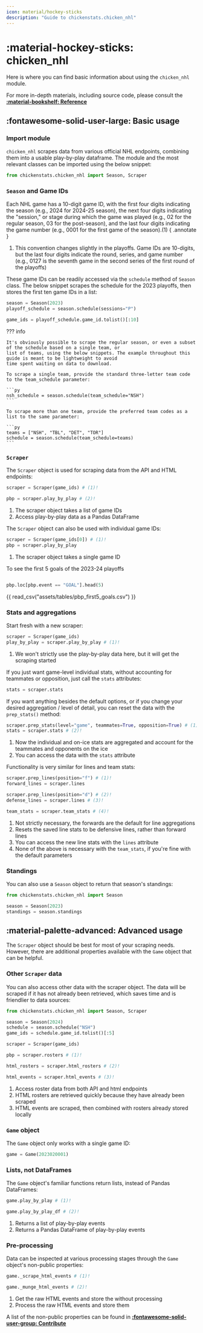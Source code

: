 ```yaml
---
icon: material/hockey-sticks
description: "Guide to chickenstats.chicken_nhl"
---
```


# :material-hockey-sticks: **chicken_nhl**

Here is where you can find basic information about using the `chicken_nhl` module.

For more in-depth materials, including source code, please consult the **[:material-bookshelf: Reference](../../reference/reference.md)**

## :fontawesome-solid-user-large: **Basic usage**

### Import module

`chicken_nhl` scrapes data from various official NHL endpoints, combining them into a usable play-by-play
dataframe. The module and the most relevant classes can be imported using the below snippet:

```py
from chickenstats.chicken_nhl import Season, Scraper
```

### `Season` and Game IDs
  
Each NHL game has a 10-digit game ID, with the first four digits indicating the season (e.g., 2024 for 2024-25 season),
the next four digits indicating the "session," or stage during which the game was played (e.g., 02 for the regular season,
03 for the post-season), and the last four digits indicating the game number (e.g., 0001 for the first game of the season).(1)
{ .annotate }

1. This convention changes slightly in the playoffs. Game IDs are 10-digits, but the last four digits indicate the round,
series, and game number (e.g., 0127 is the seventh game in the second series of the first round of the playoffs)

These game IDs can be readily accessed via the `schedule` method of `Season` class. The below snippet scrapes the
schedule for the 2023 playoffs, then stores the first ten game IDs in a list:

```py
season = Season(2023)
playoff_schedule = season.schedule(sessions="P")

game_ids = playoff_schedule.game_id.tolist()[:10]
```

??? info

    It's obviously possible to scrape the regular season, or even a subset of the schedule based on a single team, or
    list of teams, using the below snippets. The example throughout this guide is meant to be lightweight to avoid
    time spent waiting on data to download. 

    To scrape a single team, provide the standard three-letter team code to the team_schedule parameter:

    ```py
    nsh_schedule = season.schedule(team_schedule="NSH")
    ```

    To scrape more than one team, provide the preferred team codes as a list to the same parameter:

    ```py
    teams = ["NSH", "TBL", "DET", "TOR"]
    schedule = season.schedule(team_schedule=teams)
    ```

### `Scraper`

The `Scraper` object is used for scraping data from the API and HTML endpoints:

```py
scraper = Scraper(game_ids) # (1)! 

pbp = scraper.play_by_play # (2)!
```

1. The scraper object takes a list of game IDs
2. Access play-by-play data as a Pandas DataFrame

The `Scraper` object can also be used with individual game IDs:

```py
scraper = Scraper(game_ids[0]) # (1)!
pbp = scraper.play_by_play
```

1. The scraper object takes a single game ID

To see the first 5 goals of the 2023-24 playoffs

```py

pbp.loc[pbp.event == "GOAL"].head(5)

```

{{ read_csv("assets/tables/pbp_first5_goals.csv") }}

### Stats and aggregations

Start fresh with a new scraper:

```python
scraper = Scraper(game_ids)
play_by_play = scraper.play_by_play # (1)!
```

1. We won't strictly use the play-by-play data here, but it will get the scraping started

If you just want game-level individual stats, without accounting for teammates or opposition, just call the
`stats` attributes:

```python
stats = scraper.stats
```

If you want anything besides the default options, or if you change your desired aggregation / level of detail,
you can reset the data with the `prep_stats()` method:

```python
scraper.prep_stats(level="game", teammates=True, opposition=True) # (1)!
stats = scraper.stats # (2)!
```

1. Now the individual and on-ice stats are aggregated and account for the teammates and opponents on the ice
2. You can access the data with the `stats` attribute

Functionality is very similar for lines and team stats:

```python
scraper.prep_lines(position="f") # (1)!
forward_lines = scraper.lines

scraper.prep_lines(position="d") # (2)!
defense_lines = scraper.lines # (3)!

team_stats = scraper.team_stats # (4)!
```

1. Not strictly necessary, the forwards are the default for line aggregations
2. Resets the saved line stats to be defensive lines, rather than forward lines
3. You can access the new line stats with the `lines` attribute
4. None of the above is necessary with the `team_stats`, if you're fine with the default parameters

### Standings

You can also use a `Season` object to return that season's standings:

```python
from chickenstats.chicken_nhl import Season

season = Season(2023)
standings = season.standings
```

## :material-palette-advanced: **Advanced usage**

The `Scraper` object should be best for most of your scraping needs. However, there are additional 
properties available with the `Game` object that can be helpful.

### Other `Scraper` data

You can also access other data with the scraper object. The data will be scraped if it has not already been retrieved,
which saves time and is friendlier to data sources:

```py
from chickenstats.chicken_nhl import Season, Scraper

season = Season(2024)
schedule = season.schedule("NSH")
game_ids = schedule.game_id.tolist()[:5]

scraper = Scraper(game_ids)

pbp = scraper.rosters # (1)! 

html_rosters = scraper.html_rosters # (2)! 

html_events = scraper.html_events # (3)! 
```

1. Access roster data from both API and html endpoints
2. HTML rosters are retrieved quickly because they have already been scraped
3. HTML events are scraped, then combined with rosters already stored locally

### `Game` object

The `Game` object only works with a single game ID:

```python
game = Game(2023020001)
```

### Lists, not DataFrames

The `Game` object's familiar functions return lists, instead of Pandas DataFrames:

```python
game.play_by_play # (1)! 

game.play_by_play_df # (2)! 
```

1. Returns a list of play-by-play events
2. Returns a Pandas DataFrame of play-by-play events

### Pre-processing

Data can be inspected at various processing stages through the `Game` object's non-public properties:

```python
game._scrape_html_events # (1)! 

game._munge_html_events # (2)!
```

1. Get the raw HTML events and store the without processing
2. Process the raw HTML events and store them

A list of the non-public properties can be found in
**[:fontawesome-solid-user-group: Contribute](../../contribute/contribute.md)**



